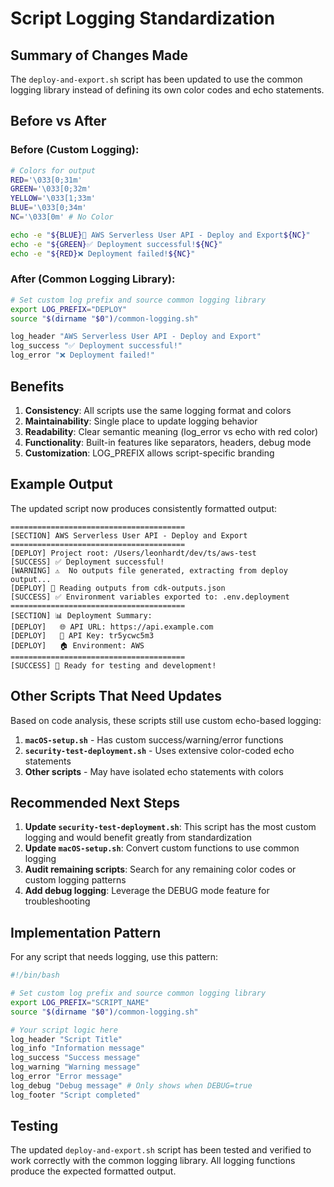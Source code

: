 # Script Logging Standardization

## Summary of Changes Made

The `deploy-and-export.sh` script has been updated to use the common logging library instead of defining its own color codes and echo statements.

## Before vs After

### Before (Custom Logging):
```bash
# Colors for output
RED='\033[0;31m'
GREEN='\033[0;32m'
YELLOW='\033[1;33m'
BLUE='\033[0;34m'
NC='\033[0m' # No Color

echo -e "${BLUE}🚀 AWS Serverless User API - Deploy and Export${NC}"
echo -e "${GREEN}✅ Deployment successful!${NC}"
echo -e "${RED}❌ Deployment failed!${NC}"
```

### After (Common Logging Library):
```bash
# Set custom log prefix and source common logging library
export LOG_PREFIX="DEPLOY"
source "$(dirname "$0")/common-logging.sh"

log_header "AWS Serverless User API - Deploy and Export"
log_success "✅ Deployment successful!"
log_error "❌ Deployment failed!"
```

## Benefits

1. **Consistency**: All scripts use the same logging format and colors
2. **Maintainability**: Single place to update logging behavior
3. **Readability**: Clear semantic meaning (log_error vs echo with red color)
4. **Functionality**: Built-in features like separators, headers, debug mode
5. **Customization**: LOG_PREFIX allows script-specific branding

## Example Output

The updated script now produces consistently formatted output:
```
=======================================
[SECTION] AWS Serverless User API - Deploy and Export
=======================================
[DEPLOY] Project root: /Users/leonhardt/dev/ts/aws-test
[SUCCESS] ✅ Deployment successful!
[WARNING] ⚠️  No outputs file generated, extracting from deploy output...
[DEPLOY] 📄 Reading outputs from cdk-outputs.json
[SUCCESS] ✅ Environment variables exported to: .env.deployment
=======================================
[SECTION] 📊 Deployment Summary:
[DEPLOY]   🌐 API URL: https://api.example.com
[DEPLOY]   🔑 API Key: tr5ycwc5m3
[DEPLOY]   🏠 Environment: AWS
=======================================
[SUCCESS] 🎉 Ready for testing and development!
```

## Other Scripts That Need Updates

Based on code analysis, these scripts still use custom echo-based logging:

1. **`macOS-setup.sh`** - Has custom success/warning/error functions
2. **`security-test-deployment.sh`** - Uses extensive color-coded echo statements
3. **Other scripts** - May have isolated echo statements with colors

## Recommended Next Steps

1. **Update `security-test-deployment.sh`**: This script has the most custom logging and would benefit greatly from standardization
2. **Update `macOS-setup.sh`**: Convert custom functions to use common logging
3. **Audit remaining scripts**: Search for any remaining color codes or custom logging patterns
4. **Add debug logging**: Leverage the DEBUG mode feature for troubleshooting

## Implementation Pattern

For any script that needs logging, use this pattern:

```bash
#!/bin/bash

# Set custom log prefix and source common logging library
export LOG_PREFIX="SCRIPT_NAME"
source "$(dirname "$0")/common-logging.sh"

# Your script logic here
log_header "Script Title"
log_info "Information message"
log_success "Success message"  
log_warning "Warning message"
log_error "Error message"
log_debug "Debug message" # Only shows when DEBUG=true
log_footer "Script completed"
```

## Testing

The updated `deploy-and-export.sh` script has been tested and verified to work correctly with the common logging library. All logging functions produce the expected formatted output.
